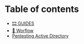 # Table of contents

* [🎞️ GUIDES](README.md)
* [🔗 Worflow](worflow.md)
* [Pentesting Active Directory](pentesting-active-directory.md)
